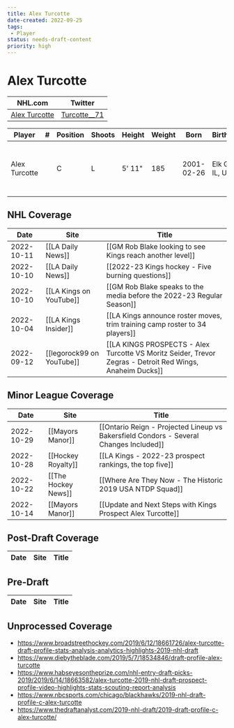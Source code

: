 ```yaml
---
title: Alex Turcotte
date-created: 2022-09-25
tags:
 - Player
status: needs-draft-content
priority: high
---
```


# Alex Turcotte

NHL.com | Twitter
-|-
[Alex Turcotte](https://www.nhl.com/player/alex-turcotte-8481532) | [Turcotte__71](https://twitter.com/Turcotte__71)

Player | \# | Position | Shoots | Height | Weight | Born | Birthplace | Draft
---|---|---|---|---|---|---|---|---
Alex Turcotte | | C | L | 5' 11" | 185 | 2001-02-26 | Elk Grove, IL, USA | 2019 LAK, 1st rd, 5th pk (5th overall) 
 

## NHL  Coverage
| Date       | Site                      | Title                                                                                                     |
| ---------- | ------------------------- | --------------------------------------------------------------------------------------------------------- |
| 2022-10-11 | [[LA Daily News]] | [[GM Rob Blake looking to see Kings reach another level]]                                                                                            |
| 2022-10-10 | [[LA Daily News]] | [[2022-23 Kings hockey - Five burning questions]]                                                                                  |
| 2022-10-10 | [[LA Kings on YouTube]]   | [[GM Rob Blake speaks to the media before the 2022-23 Regular Season]]                                    |
| 2022-10-04 | [[LA Kings Insider]]      | [[LA Kings announce roster moves, trim training camp roster to 34 players]]                               |
| 2022-09-12 | [[legorock99 on YouTube]] | [[LA KINGS PROSPECTS - Alex Turcotte VS Moritz Seider, Trevor Zegras - Detroit Red Wings, Anaheim Ducks]] |


## Minor League Coverage
| Date       | Site                | Title                                                                                  |
| ---------- | ------------------- | -------------------------------------------------------------------------------------- |
| 2022-10-29 | [[Mayors Manor]]    | [[Ontario Reign - Projected Lineup vs Bakersfield Condors - Several Changes Included]] |
| 2022-10-28 | [[Hockey Royalty]]  | [[LA Kings - 2022-23 prospect rankings, the top five]]                                 |
| 2022-10-22 | [[The Hockey News]] | [[Where Are They Now - The Historic 2019 USA NTDP Squad]]                              |
| 2022-10-14 | [[Mayors Manor]]    | [[Update and Next Steps with Kings Prospect Alex Turcotte]]                            |


## Post-Draft Coverage
Date | Site |  Title
---|---|---


## Pre-Draft
Date | Site |  Title
---|---|---


## Unprocessed Coverage
- https://www.broadstreethockey.com/2019/6/12/18661726/alex-turcotte-draft-profile-stats-analysis-analytics-highlights-2019-nhl-draft
- https://www.diebytheblade.com/2019/5/7/18534846/draft-profile-alex-turcotte
- https://www.habseyesontheprize.com/nhl-entry-draft-picks-2019/2019/6/14/18663582/alex-turcotte-2019-nhl-draft-prospect-profile-video-highlights-stats-scouting-report-analysis
- https://www.nbcsports.com/chicago/blackhawks/2019-nhl-draft-profile-c-alex-turcotte
- https://www.thedraftanalyst.com/2019-nhl-draft/2019-draft-profile-c-alex-turcotte/